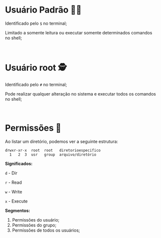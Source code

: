 # Usuário Padrão 🧑‍💻

Identificado pelo `$` no terminal;

Limitado a somente leitura ou executar somente determinados comandos no shell;

<br/>

# Usuário root 🕵️

Identificado pelo `#` no terminal;

Pode realizar qualquer alteração no sistema e executar todos os comandos no shell;

<br/>

# Permissões 🔐

Ao listar um diretório, podemos ver a seguinte estrutura:

    drwxr-xr-x  root  root   diretorioespecifico
      1   2  3  usr   group  arquivo/diretório

**Significados:** 

`d` - Dir

`r` - Read

`w` - Write

`x` - Execute

**Segmentos:**

1. Permissões do usuário;
2. Permissões do grupo;
3. Permissões de todos os usuários;

